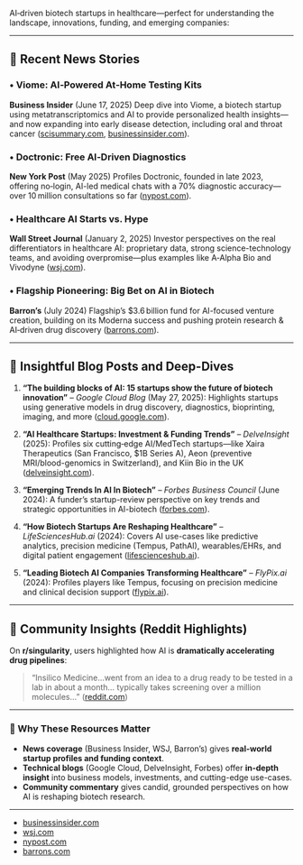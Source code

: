 AI‑driven biotech startups in healthcare—perfect for understanding the landscape, innovations, funding, and emerging companies:

---

## 📰 Recent News Stories

### • **Viome: AI‑Powered At‑Home Testing Kits**

**Business Insider** (June 17, 2025)
Deep dive into Viome, a biotech startup using metatranscriptomics and AI to provide personalized health insights—and now expanding into early disease detection, including oral and throat cancer ([scisummary.com][1], [businessinsider.com][2]).

### • **Doctronic: Free AI‑Driven Diagnostics**

**New York Post** (May 2025)
Profiles Doctronic, founded in late 2023, offering no‑login, AI-led medical chats with a 70% diagnostic accuracy—over 10 million consultations so far ([nypost.com][3]).

### • **Healthcare AI Starts vs. Hype**

**Wall Street Journal** (January 2, 2025)
Investor perspectives on the real differentiators in healthcare AI: proprietary data, strong science-technology teams, and avoiding overpromise—plus examples like A‑Alpha Bio and Vivodyne ([wsj.com][4]).

### • **Flagship Pioneering: Big Bet on AI in Biotech**

**Barron’s** (July 2024)
Flagship’s \$3.6 billion fund for AI-focused venture creation, building on its Moderna success and pushing protein research & AI‑driven drug discovery ([barrons.com][5]).

---

## 🧠 Insightful Blog Posts and Deep-Dives

1. **“The building blocks of AI: 15 startups show the future of biotech innovation”** – *Google Cloud Blog* (May 27, 2025): Highlights startups using generative models in drug discovery, diagnostics, bioprinting, imaging, and more ([cloud.google.com][6]).

2. **“AI Healthcare Startups: Investment & Funding Trends”** – *DelveInsight* (2025): Profiles six cutting‑edge AI/MedTech startups—like Xaira Therapeutics (San Francisco, \$1B Series A), Aeon (preventive MRI/blood-genomics in Switzerland), and Kiin Bio in the UK ([delveinsight.com][7]).

3. **“Emerging Trends In AI In Biotech”** – *Forbes Business Council* (June 2024): A funder’s startup-review perspective on key trends and strategic opportunities in AI-biotech ([forbes.com][8]).

4. **“How Biotech Startups Are Reshaping Healthcare”** – *LifeSciencesHub.ai* (2024): Covers AI use-cases like predictive analytics, precision medicine (Tempus, PathAI), wearables/EHRs, and digital patient engagement ([lifescienceshub.ai][9]).

5. **“Leading Biotech AI Companies Transforming Healthcare”** – *FlyPix.ai* (2024): Profiles players like Tempus, focusing on precision medicine and clinical decision support ([flypix.ai][10]).

---

## 💬 Community Insights (Reddit Highlights)

On **r/singularity**, users highlighted how AI is **dramatically accelerating drug pipelines**:

> “Insilico Medicine…went from an idea to a drug ready to be tested in a lab in about a month… typically takes screening over a million molecules…” ([reddit.com][11])

---

### 📌 Why These Resources Matter

* **News coverage** (Business Insider, WSJ, Barron’s) gives **real-world startup profiles and funding context**.
* **Technical blogs** (Google Cloud, DelveInsight, Forbes) offer **in-depth insight** into business models, investments, and cutting-edge use-cases.
* **Community commentary** gives candid, grounded perspectives on how AI is reshaping biotech research.

---


* [businessinsider.com](https://www.businessinsider.com/viome-science-technology-leaders-collaborate-ai-health-testing-2025-6?utm_source=chatgpt.com)
* [wsj.com](https://www.wsj.com/articles/sorting-opportunity-from-hype-in-healthcare-ai-9800bef3?utm_source=chatgpt.com)
* [nypost.com](https://nypost.com/2025/05/14/business/doctronic-startup-is-using-ai-to-cut-doctor-wait-times/?utm_source=chatgpt.com)
* [barrons.com](https://www.barrons.com/articles/flagship-pioneering-biotech-venture-ai-mrna-moderna-vaccine-innovation-9f30dfde?utm_source=chatgpt.com)

[1]: https://scisummary.com/blog/36-the-ai-revolution-5-biotech-startups-to-watch-in-2023?utm_source=chatgpt.com "SciSummary Blog - The AI Revolution: 5 Biotech Startups to Watch in 2023"
[2]: https://www.businessinsider.com/viome-science-technology-leaders-collaborate-ai-health-testing-2025-6?utm_source=chatgpt.com "A biotech company sold over 500,000 AI-powered health testing kits. Two C-suite leaders share how they kept science at the center."
[3]: https://nypost.com/2025/05/14/business/doctronic-startup-is-using-ai-to-cut-doctor-wait-times/?utm_source=chatgpt.com "This health startup is harnessing AI for quick, free diagnoses - with shocking accuracy"
[4]: https://www.wsj.com/articles/sorting-opportunity-from-hype-in-healthcare-ai-9800bef3?utm_source=chatgpt.com "Sorting Opportunity From Hype in Healthcare AI"
[5]: https://www.barrons.com/articles/flagship-pioneering-biotech-venture-ai-mrna-moderna-vaccine-innovation-9f30dfde?utm_source=chatgpt.com "This Biotech Risk-Taker Created Moderna. Now He's Harnessing AI."
[6]: https://cloud.google.com/transform/biotech-innovation-with-generative-ai-startups?utm_source=chatgpt.com "Gen AI is building the future of biotech innovation | Google Cloud Blog"
[7]: https://www.delveinsight.com/blog/ai-healthcare-startups-funding-trends?utm_source=chatgpt.com "AI Healthcare Startups: Investment & Funding Trends"
[8]: https://www.forbes.com/councils/forbesbusinesscouncil/2024/06/24/emerging-trends-in-ai-in-biotech/?utm_source=chatgpt.com "Emerging Trends In AI In Biotech"
[9]: https://www.lifescienceshub.ai/blog/how-biotech-startups-are-reshaping-healthcare?utm_source=chatgpt.com "How Biotech Startups Are Reshaping Healthcare"
[10]: https://flypix.ai/blog/biotech-ai-companies/?utm_source=chatgpt.com "Leading Biotech AI Companies Transforming Healthcare"
[11]: https://www.reddit.com/r/singularity/comments/162upgv?utm_source=chatgpt.com "How AI is Breaking Barriers for Young Entrepreneurs in Biotechnology"

